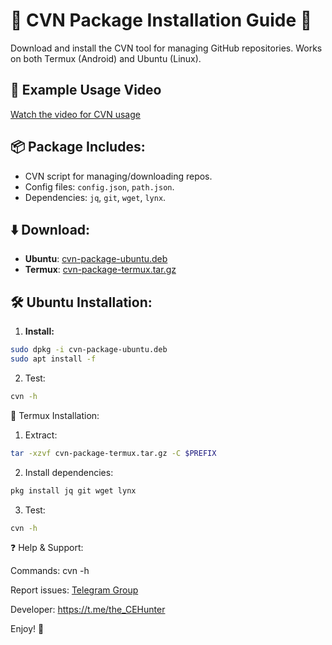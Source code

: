 # 🚀 CVN Package Installation Guide 🚀

Download and install the CVN tool for managing GitHub repositories. Works on both Termux (Android) and Ubuntu (Linux).

## 📼 Example Usage Video
[Watch the video for CVN usage](https://t.me/cvnertnc/158)

## 📦 Package Includes:
- CVN script for managing/downloading repos.
- Config files: `config.json`, `path.json`.
- Dependencies: `jq`, `git`, `wget`, `lynx`.

## ⬇️ Download:
- **Ubuntu**: [cvn-package-ubuntu.deb](https://github.com/cvnertnc/cvn/release/latest)
- **Termux**: [cvn-package-termux.tar.gz](https://github.com/cvnertnc/cvn/release/latest)

## 🛠️ Ubuntu Installation:
1. **Install:**
```bash
sudo dpkg -i cvn-package-ubuntu.deb
sudo apt install -f
```

2. Test:

```bash
cvn -h
```

📱 Termux Installation:

1. Extract:

```bash
tar -xzvf cvn-package-termux.tar.gz -C $PREFIX
```

2. Install dependencies:

```bash
pkg install jq git wget lynx
```

3. Test:

```bash
cvn -h
```

❓ Help & Support:

Commands: cvn -h

Report issues: [Telegram Group](https://t.me/cvnertnc_chat)

Developer: https://t.me/the_CEHunter

Enjoy! 🎉
